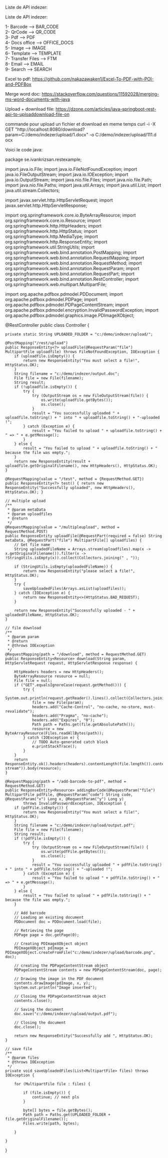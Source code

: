 Liste de API indezer:

Liste de API indezer:

1- Barcode --> BAR_CODE <br>
2- QrCode --> QR_CODE<br>
3- Pdf --> PDF<br>
4- Docs office --> OFFICE_DOCS<br>
5- Image --> IMAGE<br>
6- Template --> TEMPLATE<br>
7- Transfer Files --> FTM<br>
8- Email --> EMAIL<br>
9- Search --> SEARCH<br>


Excel to pdf:
https://github.com/nakazawaken1/Excel-To-PDF-with-POI-and-PDFBox

Merge word doc:
https://stackoverflow.com/questions/11592028/merging-ms-word-documents-with-java

Upload + download file:
https://dzone.com/articles/java-springboot-rest-api-to-uploaddownload-file-on


commande pour upload un fichier et download en meme temps 
 curl  -i -X GET  "http://localhost:8080/download?param=C:/demo/indezer/upload/1.docx" -o C:/demo/indezer/upload/111.d
ocx


Voici le code java:


package se.ivankrizsan.restexample;

import java.io.File;
import java.io.FileNotFoundException;
import java.io.FileOutputStream;
import java.io.IOException;
import java.io.OutputStream;
import java.nio.file.Files;
import java.nio.file.Path;
import java.nio.file.Paths;
import java.util.Arrays;
import java.util.List;
import java.util.stream.Collectors;

import javax.servlet.http.HttpServletRequest;
import javax.servlet.http.HttpServletResponse;

import org.springframework.core.io.ByteArrayResource;
import org.springframework.core.io.Resource;
import org.springframework.http.HttpHeaders;
import org.springframework.http.HttpStatus;
import org.springframework.http.MediaType;
import org.springframework.http.ResponseEntity;
import org.springframework.util.StringUtils;
import org.springframework.web.bind.annotation.PostMapping;
import org.springframework.web.bind.annotation.RequestMapping;
import org.springframework.web.bind.annotation.RequestMethod;
import org.springframework.web.bind.annotation.RequestParam;
import org.springframework.web.bind.annotation.RequestPart;
import org.springframework.web.bind.annotation.RestController;
import org.springframework.web.multipart.MultipartFile;

import org.apache.pdfbox.pdmodel.PDDocument;
import org.apache.pdfbox.pdmodel.PDPage;
import org.apache.pdfbox.pdmodel.PDPageContentStream;
import org.apache.pdfbox.pdmodel.encryption.InvalidPasswordException;
import org.apache.pdfbox.pdmodel.graphics.image.PDImageXObject;

@RestController
public class Controller {

	private static String UPLOADED_FOLDER = "c:/demo/indezer/upload/";

	@PostMapping("/rest/upload")
	public ResponseEntity<?> uploadFile(@RequestParam("file") MultipartFile uploadfile) throws FileNotFoundException, IOException {
		if (uploadfile.isEmpty()) {
			return new ResponseEntity("You must select a file!", HttpStatus.OK);
		}
		String filename = "c:/demo/indezer/output.doc";
		File file = new File(filename);
		String result;
		if (!uploadfile.isEmpty()) {
			try {
				try (OutputStream os = new FileOutputStream(file)) {
					os.write(uploadfile.getBytes());
					os.close();
				}
				result = "You successfully uploaded " + uploadfile.toString() + " into " + uploadfile.toString() + "-uploaded !";
			} catch (Exception e) {
				result = "You failed to upload " + uploadfile.toString() + " => " + e.getMessage();
			}
		} else {
			result = "You failed to upload " + uploadfile.toString() + " because the file was empty.";
		}
		return new ResponseEntity(result + uploadfile.getOriginalFilename(), new HttpHeaders(), HttpStatus.OK);
	}

	@RequestMapping(value = "/test", method = {RequestMethod.GET})
	public ResponseEntity<?> test() { return new ResponseEntity("Successfully uploaded", new HttpHeaders(), HttpStatus.OK); }

	// multiple upload
	/**
	 * @param metaData
	 * @param uploadfiles
	 * @return
	 */
	@RequestMapping(value = "/multipleupload", method = RequestMethod.POST)
	public ResponseEntity uploadFile(@RequestPart(required = false) String metaData, @RequestPart("file") MultipartFile[] uploadfiles) {
		// Get file name
		String uploadedFileName = Arrays.stream(uploadfiles).map(x -> x.getOriginalFilename()).filter(x -> !StringUtils.isEmpty(x)).collect(Collectors.joining(" , "));

		if (StringUtils.isEmpty(uploadedFileName)) {
			return new ResponseEntity("please select a file!", HttpStatus.OK);
		}
		try {
			saveUploadedFiles(Arrays.asList(uploadfiles));
		} catch (IOException e) {
			return new ResponseEntity<>(HttpStatus.BAD_REQUEST);
		}

		return new ResponseEntity("Successfully uploaded - " + uploadedFileName, HttpStatus.OK);
	}

	// file download
	/**
	 * @param param
	 * @return
	 * @throws IOException
	 */
	@RequestMapping(path = "/download", method = RequestMethod.GET)
	public ResponseEntity<Resource> download(String param, HttpServletRequest request, HttpServletResponse response) {

		HttpHeaders headers = new HttpHeaders();
		ByteArrayResource resource = null;
		File file = null;
		if ("GET".equalsIgnoreCase(request.getMethod())) {
			try {
				System.out.println(request.getReader().lines().collect(Collectors.joining(System.lineSeparator())));
				file = new File(param);
				headers.add("Cache-Control", "no-cache, no-store, must-revalidate");
				headers.add("Pragma", "no-cache");
				headers.add("Expires", "0");
				Path path = Paths.get(file.getAbsolutePath());
				resource = new ByteArrayResource(Files.readAllBytes(path));
			} catch (IOException e) {
				// TODO Auto-generated catch block
				e.printStackTrace();
			}
		}
		return ResponseEntity.ok().headers(headers).contentLength(file.length()).contentType(MediaType.parseMediaType("application/octet-stream")).body(resource);
	}

	@RequestMapping(path = "/add-barcode-to-pdf", method = RequestMethod.GET)
	public ResponseEntity<Resource> addingBarCode(@RequestParam("file") MultipartFile pdfFile, @RequestParam("code") String code, @RequestParam("x") Long x, @RequestParam("y") Long y)
			throws InvalidPasswordException, IOException {
		if (pdfFile.isEmpty()) {
			return new ResponseEntity("You must select a file!", HttpStatus.OK);
		}
		String filename = "c:/demo/indezer/upload/output.pdf";
		File file = new File(filename);
		String result;
		if (!pdfFile.isEmpty()) {
			try {
				try (OutputStream os = new FileOutputStream(file)) {
					os.write(pdfFile.getBytes());
					os.close();
				}
				result = "You successfully uploaded " + pdfFile.toString() + " into " + pdfFile.toString() + "-uploaded !";
			} catch (Exception e) {
				result = "You failed to upload " + pdfFile.toString() + " => " + e.getMessage();
			}
		} else {
			result = "You failed to upload " + pdfFile.toString() + " because the file was empty.";
		}

		// Add barcode
		// Loading an existing document
		PDDocument doc = PDDocument.load(file);

		// Retrieving the page
		PDPage page = doc.getPage(0);

		// Creating PDImageXObject object
		PDImageXObject pdImage = PDImageXObject.createFromFile("c:/demo/indezer/upload/barcode.png", doc);

		// creating the PDPageContentStream object
		PDPageContentStream contents = new PDPageContentStream(doc, page);

		// Drawing the image in the PDF document
		contents.drawImage(pdImage, x, y);
		System.out.println("Image inserted");

		// Closing the PDPageContentStream object
		contents.close();

		// Saving the document
		doc.save("c:/demo/indezer/upload/output.pdf");

		// Closing the document
		doc.close();

		return new ResponseEntity("Successfully add ", HttpStatus.OK);
	}

	// save file
	/**
	 * @param files
	 * @throws IOException
	 */
	private void saveUploadedFiles(List<MultipartFile> files) throws IOException {

		for (MultipartFile file : files) {

			if (file.isEmpty()) {
				continue; // next pls
			}

			byte[] bytes = file.getBytes();
			Path path = Paths.get(UPLOADED_FOLDER + file.getOriginalFilename());
			Files.write(path, bytes);

		}

	}

}

